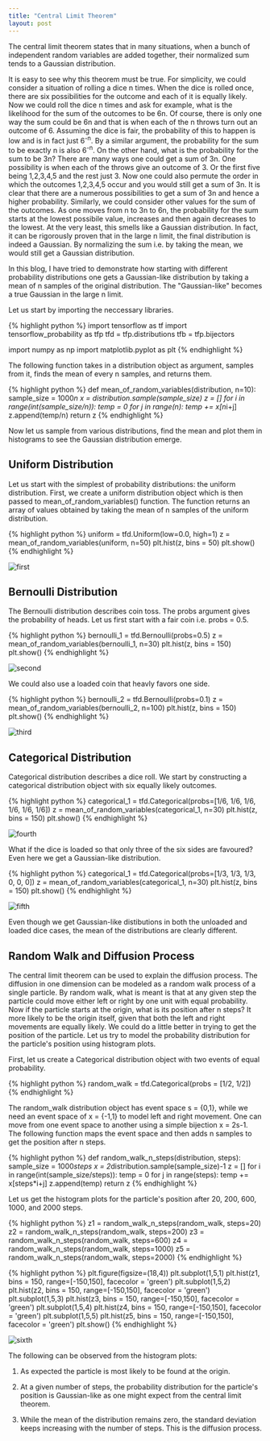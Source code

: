 ```yaml
---
title: "Central Limit Theorem"
layout: post
---
```


The central limit theorem states that in many situations, when a bunch of independent random variables are added together, their normalized sum tends to a Gaussian distribution.

It is easy to see why this theorem must be true. For simplicity, we could consider a situation of rolling a dice n times. When the dice is rolled once, there are six possibilities for the outcome and each of it is equally likely. Now we could roll the dice n times and ask for example, what is the likelihood for the sum of the outcomes to be 6n. Of course, there is only one way the sum could be 6n and that is when each of the n throws turn out an outcome of 6. Assuming the dice is fair, the probability of this to happen is low and is in fact just 6<sup>-n</sup>. By a similar argument, the probability for the sum to be exactly n is also 6<sup>-n</sup>. On the other hand, what is the probability for the sum to be 3n? There are many ways one could get a sum of 3n. One possibility is when each of the throws give an outcome of 3. Or the first five being 1,2,3,4,5 and the rest just 3. Now one could also permute the order in which the outcomes 1,2,3,4,5 occur and you would still get a sum of 3n. It is clear that there are a numerous possibilities to get a sum of 3n and hence a higher probability. Similarly, we could consider other values for the sum of the outcomes. As one moves from n to 3n to 6n, the probability for the sum starts at the lowest possibile value, increases and then again decreases to the lowest. At the very least, this smells like a Gaussian distribution. In fact, it can be rigorously proven that in the large n limit, the final distribution is indeed a Gaussian. By normalizing the sum i.e. by taking the mean, we would still get a Gaussian distribution.

In this blog, I have tried to demonstrate how starting with different probability distributions one gets a Gaussian-like distribution by taking a mean of n samples of the original distribution. The "Gaussian-like" becomes a true Gaussian in the large n limit.

Let us start by importing the neccessary libraries.

{% highlight python %}
import tensorflow as tf
import tensorflow_probability as tfp
tfd = tfp.distributions
tfb = tfp.bijectors

import numpy as np
import matplotlib.pyplot as plt
{% endhighlight %}

The following function takes in a distribution object as argument, samples from it, finds the mean of every n samples, and returns them.

{% highlight python %}
def mean_of_random_variables(distribution, n=10):
    sample_size = 1000*n
    x = distribution.sample(sample_size)
    z = []
    for i in range(int(sample_size/n)):
        temp = 0
        for j in range(n):
            temp += x[n*i+j]
        z.append(temp/n)
    return z
{% endhighlight %}    

Now let us sample from various distributions, find the mean and plot them in histograms to see the Gaussian distribution emerge.

## Uniform Distribution
Let us start with the simplest of probability distributions: the uniform distribution. First, we create a uniform distribution object which is then passed to mean_of_random_variables() function. The function returns an array of values obtained by taking the mean of n samples of the uniform distribution.

{% highlight python %}
uniform = tfd.Uniform(low=0.0, high=1)
z = mean_of_random_variables(uniform, n=50)
plt.hist(z, bins = 50)
plt.show()
{% endhighlight %}

![first](/assets/first.png)

## Bernoulli Distribution
The Bernoulli distribution describes coin toss. The probs argument gives the probability of heads. Let us first start with a fair coin i.e. probs = 0.5.

{% highlight python %}
bernoulli_1 = tfd.Bernoulli(probs=0.5)
z = mean_of_random_variables(bernoulli_1, n=30)
plt.hist(z, bins = 150)
plt.show()
{% endhighlight %}

![second](/assets/second.png)

We could also use a loaded coin that heavly favors one side.

{% highlight python %}
bernoulli_2 = tfd.Bernoulli(probs=0.1)
z = mean_of_random_variables(bernoulli_2, n=100)
plt.hist(z, bins = 150)
plt.show()
{% endhighlight %}

![third](/assets/third.png)

## Categorical Distribution
Categorical distribution describes a dice roll. We start by constructing a categorical distribution object with six equally likely outcomes.

{% highlight python %}
categorical_1 = tfd.Categorical(probs=[1/6, 1/6, 1/6, 1/6, 1/6, 1/6])
z = mean_of_random_variables(categorical_1, n=30)
plt.hist(z, bins = 150)
plt.show()
{% endhighlight %}

![fourth](/assets/fourth.png)

What if the dice is loaded so that only three of the six sides are favoured? Even here we get a Gaussian-like distribution.

{% highlight python %}
categorical_1 = tfd.Categorical(probs=[1/3, 1/3, 1/3, 0, 0, 0])
z = mean_of_random_variables(categorical_1, n=30)
plt.hist(z, bins = 150)
plt.show()
{% endhighlight %}

![fifth](/assets/fifth.png)

Even though we get Gaussian-like distibutions in both the unloaded and loaded dice cases, the mean of the distributions are clearly different.

## Random Walk and Diffusion Process

The central limit theorem can be used to explain the diffusion process. The diffusion in one dimension can be modeled as a random walk process of a single particle. By random walk, what is meant is that at any given step the particle could move either left or right by one unit with equal probability. Now if the particle starts at the origin, what is its position after n steps? It more likely to be the origin itself, given that both the left and right movements are equally likely. We could do a little better in trying to get the position of the particle. Let us try to model the probability distribution for the particle's position using histogram plots.

First, let us create a Categorical distribution object with two events of equal probability.

{% highlight python %}
random_walk = tfd.Categorical(probs = [1/2, 1/2])
{% endhighlight %}

The random_walk distribution object has event space s = {0,1}, while we need an event space of x = {-1,1} to model left and right movement. One can move from one event space to another using a simple bijection x = 2s-1. The following function maps the event space and then adds n samples to get the position after n steps.

{% highlight python %}
def random_walk_n_steps(distribution, steps):
    sample_size = 1000*steps
    x = 2*distribution.sample(sample_size)-1
    z = []
    for i in range(int(sample_size/steps)):
        temp = 0
        for j in range(steps):
            temp += x[steps*i+j]
        z.append(temp)
    return z
{% endhighlight %}

Let us get the histogram plots for the particle's position after 20, 200, 600, 1000, and 2000 steps.

{% highlight python %}
z1 = random_walk_n_steps(random_walk, steps=20)
z2 = random_walk_n_steps(random_walk, steps=200)
z3 = random_walk_n_steps(random_walk, steps=600)
z4 = random_walk_n_steps(random_walk, steps=1000)
z5 = random_walk_n_steps(random_walk, steps=2000)
{% endhighlight %}

{% highlight python %}
plt.figure(figsize=(18,4))
plt.subplot(1,5,1)
plt.hist(z1, bins = 150, range=[-150,150], facecolor = 'green')
plt.subplot(1,5,2)
plt.hist(z2, bins = 150, range=[-150,150], facecolor = 'green')
plt.subplot(1,5,3)
plt.hist(z3, bins = 150, range=[-150,150], facecolor = 'green')
plt.subplot(1,5,4)
plt.hist(z4, bins = 150, range=[-150,150], facecolor = 'green')
plt.subplot(1,5,5)
plt.hist(z5, bins = 150, range=[-150,150], facecolor = 'green')
plt.show()
{% endhighlight %}

![sixth](/assets/sixth.png)

The following can be observed from the histogram plots:

1) As expected the particle is most likely to be found at the origin.

2) At a given number of steps, the probability distribution for the particle's position is Gaussian-like as one might expect from the central limit theorem.

3) While the mean of the distribution remains zero, the standard deviation keeps increasing with the number of steps. This is the diffusion process.

